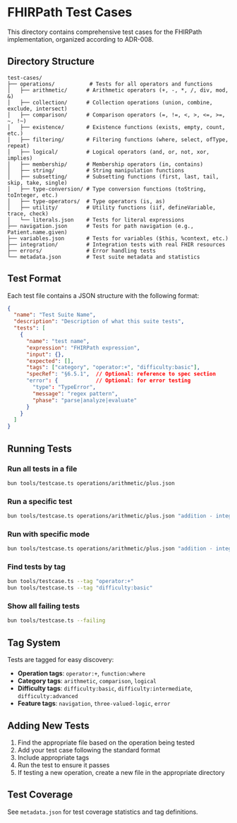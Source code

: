 # FHIRPath Test Cases

This directory contains comprehensive test cases for the FHIRPath implementation, organized according to ADR-008.

## Directory Structure

```
test-cases/
├── operations/           # Tests for all operators and functions
│   ├── arithmetic/      # Arithmetic operators (+, -, *, /, div, mod, &)
│   ├── collection/      # Collection operations (union, combine, exclude, intersect)
│   ├── comparison/      # Comparison operators (=, !=, <, >, <=, >=, ~, !~)
│   ├── existence/       # Existence functions (exists, empty, count, etc.)
│   ├── filtering/       # Filtering functions (where, select, ofType, repeat)
│   ├── logical/         # Logical operators (and, or, not, xor, implies)
│   ├── membership/      # Membership operators (in, contains)
│   ├── string/          # String manipulation functions
│   ├── subsetting/      # Subsetting functions (first, last, tail, skip, take, single)
│   ├── type-conversion/ # Type conversion functions (toString, toInteger, etc.)
│   ├── type-operators/  # Type operators (is, as)
│   ├── utility/         # Utility functions (iif, defineVariable, trace, check)
│   └── literals.json    # Tests for literal expressions
├── navigation.json      # Tests for path navigation (e.g., Patient.name.given)
├── variables.json       # Tests for variables ($this, %context, etc.)
├── integration/         # Integration tests with real FHIR resources
├── errors/              # Error handling tests
└── metadata.json        # Test suite metadata and statistics
```

## Test Format

Each test file contains a JSON structure with the following format:

```json
{
  "name": "Test Suite Name",
  "description": "Description of what this suite tests",
  "tests": [
    {
      "name": "test name",
      "expression": "FHIRPath expression",
      "input": {},
      "expected": [],
      "tags": ["category", "operator:+", "difficulty:basic"],
      "specRef": "§6.5.1",  // Optional: reference to spec section
      "error": {            // Optional: for error testing
        "type": "TypeError",
        "message": "regex pattern",
        "phase": "parse|analyze|evaluate"
      }
    }
  ]
}
```

## Running Tests

### Run all tests in a file
```bash
bun tools/testcase.ts operations/arithmetic/plus.json
```

### Run a specific test
```bash
bun tools/testcase.ts operations/arithmetic/plus.json "addition - integers"
```

### Run with specific mode
```bash
bun tools/testcase.ts operations/arithmetic/plus.json "addition - integers" interpreter
```

### Find tests by tag
```bash
bun tools/testcase.ts --tag "operator:+"
bun tools/testcase.ts --tag "difficulty:basic"
```

### Show all failing tests
```bash
bun tools/testcase.ts --failing
```

## Tag System

Tests are tagged for easy discovery:

- **Operation tags**: `operator:+`, `function:where`
- **Category tags**: `arithmetic`, `comparison`, `logical`
- **Difficulty tags**: `difficulty:basic`, `difficulty:intermediate`, `difficulty:advanced`
- **Feature tags**: `navigation`, `three-valued-logic`, `error`

## Adding New Tests

1. Find the appropriate file based on the operation being tested
2. Add your test case following the standard format
3. Include appropriate tags
4. Run the test to ensure it passes
5. If testing a new operation, create a new file in the appropriate directory

## Test Coverage

See `metadata.json` for test coverage statistics and tag definitions.
